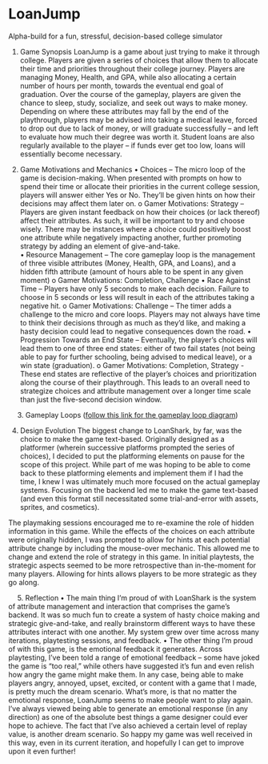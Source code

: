 # LoanJump
Alpha-build for a fun, stressful, decision-based college simulator

1.	Game Synopsis
LoanJump is a game about just trying to make it through college. Players are given a series of choices that allow them to allocate their time and priorities throughout their college journey. Players are managing Money, Health, and GPA, while also allocating a certain number of hours per month, towards the eventual end goal of graduation. Over the course of the gameplay, players are given the chance to sleep, study, socialize, and seek out ways to make money. Depending on where these attributes may fall by the end of the playthrough, players may be advised into taking a medical leave, forced to drop out due to lack of money, or will graduate successfully – and left to evaluate how much their degree was worth it. Student loans are also regularly available to the player – if funds ever get too low, loans will essentially become necessary.


2.	Game Motivations and Mechanics
•	Choices – The micro loop of the game is decision-making. When presented with prompts on how to spend their time or allocate their priorities in the current college session, players will answer either Yes or No. They’ll be given hints on how their decisions may affect them later on.
o	Gamer Motivations: Strategy – Players are given instant feedback on how their choices (or lack thereof) affect their attributes. As such, it will be important to try and choose wisely. There may be instances where a choice could positively boost one attribute while negatively impacting another, further promoting strategy by adding an element of give-and-take.	
•	Resource Management – The core gameplay loop is the management of three visible attributes (Money, Health, GPA, and Loans), and a hidden fifth attribute (amount of hours able to be spent in any given moment)
o	Gamer Motivations: Completion, Challenge
•	Race Against Time – Players have only 5 seconds to make each decision. Failure to choose in 5 seconds or less will result in each of the attributes taking a negative hit.
o	Gamer Motivations: Challenge – The timer adds a challenge to the micro and core loops. Players may not always have time to think their decisions through as much as they’d like, and making a hasty decision could lead to negative consequences down the road.
•	Progression Towards an End State – Eventually, the player’s choices will lead them to one of three end states: either of two fail states (not being able to pay for further schooling, being advised to medical leave), or a win state (graduation).
o	Gamer Motivations: Completion, Strategy - These end states are reflective of the player’s choices and prioritization along the course of their playthrough. This leads to an overall need to strategize choices and attribute management over a longer time scale than just the five-second decision window.


 
3.	Gameplay Loops ([follow this link for the gameplay loop diagram](https://i.imgur.com/iYmPJCq.png))

 

4.	Design Evolution
The biggest change to LoanShark, by far, was the choice to make the game text-based. Originally designed as a platformer (wherein successive platforms prompted the series of choices), I decided to put the platforming elements on pause for the scope of this project. While part of me was hoping to be able to come back to these platforming elements and implement them if I had the time, I knew I was ultimately much more focused on the actual gameplay systems. Focusing on the backend led me to make the game text-based (and even this format still necessitated some trial-and-error with assets, sprites, and cosmetics).

The playmaking sessions encouraged me to re-examine the role of hidden information in this game. While the effects of the choices on each attribute were originally hidden, I was prompted to allow for hints at each potential attribute change by including the mouse-over mechanic. This allowed me to change and extend the role of strategy in this game. In initial playtests, the strategic aspects seemed to be more retrospective than in-the-moment for many players. Allowing for hints allows players to be more strategic as they go along.

 
5.	Reflection
•	The main thing I’m proud of with LoanShark is the system of attribute management and interaction that comprises the game’s backend. It was so much fun to create a system of hasty choice making and strategic give-and-take, and really brainstorm different ways to have these attributes interact with one another. My system grew over time across many iterations, playtesting sessions, and feedback.
•	The other thing I’m proud of with this game, is the emotional feedback it generates. Across playtesting, I’ve been told a range of emotional feedback – some have joked the game is “too real,” while others have suggested it’s fun and even relish how angry the game might make them. In any case, being able to make players angry, annoyed, upset, excited, or content with a game that I made, is pretty much the dream scenario. What’s more, is that no matter the emotional response, LoanJump seems to make people want to play again. I’ve always viewed being able to generate an emotional response (in any direction) as one of the absolute best things a game designer could ever hope to achieve. The fact that I’ve also achieved a certain level of replay value, is another dream scenario. So happy my game was well received in this way, even in its current iteration, and hopefully I can get to improve upon it even further!
